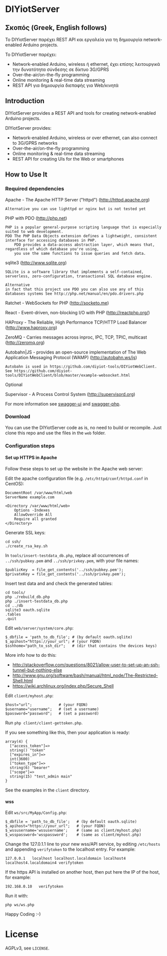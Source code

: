 # DIYiotServer

## Σκοπός (Greek, English follows)

Το DIYiotServer παρέχει REST API και εργαλεία για τη δημιουργία network-enabled Arduino projects.

To DIYiotServer παρέχει:

* Network-enabled Arduino, wireless ή ethernet, έχει επίσης λειτουργικά την δυνατότητα σύνδεσης σε δίκτυο 3G/GPRS
* Over-the-air/on-the-fly programming
* Online monitoring & real-time data streaming
* REST API για δημιουργία διεπαφής για Web/κινητά

## Introduction

DIYiotServer provides a REST API and tools for creating network-enabled Arduino projects.

DIYiotServer provides:


* Network-enabled Arduino, wireless or over ethernet, can also connect to 3G/GPRS networks
* Over-the-air/on-the-fly programming
* Online monitoring & real-time data streaming
* REST API for creating UIs for the Web or smartphones

## How to Use It

### Required dependencies

Apache - The Apache HTTP Server ("httpd") (http://httpd.apache.org) 

	Alternative you can use lighttpd or nginx but is not tested yet

PHP with PDO (http://php.net)

	PHP is a popular general-purpose scripting language that is especially suited to web development.
	PDO The PHP Data Objects extension defines a lightweight, consistent interface for accessing databases in PHP.
	    PDO provides a data-access abstraction layer, which means that, regardless of which database you're using, 
	    you use the same functions to issue queries and fetch data.

sqlite3 (http://www.sqlite.org)

	SQLite is a software library that implements a self-contained, serverless, zero-configuration, transactional SQL database engine.

	Alternative
	in fact that this project use PDO you can also use any of this databases systems See http://php.net/manual/en/pdo.drivers.php

Ratchet - WebSockets for PHP (http://socketo.me)

React - Event-driven, non-blocking I/O with PHP (http://reactphp.org/)

HAProxy - The Reliable, High Performance TCP/HTTP Load Balancer (http://www.haproxy.org)

ZeroMQ - Carries messages across inproc, IPC, TCP, TPIC, multicast (http://zeromq.org)

Autobahn|JS - provides an open-source implementation of The Web Application Messaging Protocol (WAMP) (http://autobahn.ws/js)

	Autobahn is used in https://github.com/diyiot-tools/DIYiotWebClient. 
	See https://github.com/diyiot-tools/DIYiotWebClient/blob/master/example-websocket.html

Optional

Supervisor - A Process Control System (http://supervisord.org)

For more information see [swagger-ui](web/swagger-ui/README.md) and [swagger-php](swagger/swagger-php/readme.md).

### Download

You can use the DIYiotServer code as is, no need to build or recompile.
Just clone this repo and use the files in the `web` folder.

### Configuration steps

#### Set up HTTPS in Apache

Follow these steps to set up the website in the Apache web server:

Edit the apache configuration file (e.g. `/etc/httpd/conf/httpd.conf` in CentOS):

```
DocumentRoot /var/www/html/web
ServerName example.com

<Directory /var/www/html/web>
    Options -Indexes
    AllowOverride All
    Require all granted
</Directory>
```

Generate SSL keys:

```
cd ssh/
./create_rsa_key.sh
```

In `tools/insert-testdata_db.php`, replace all occurrences of `../ssh/pubkey.pem`
and `../ssh/privkey.pem`, with your file names:

```
$publicKey  = file_get_contents('../ssh/pubkey.pem');
$privateKey = file_get_contents('../ssh/privkey.pem');
```

Insert test data and and check the generated tables:

```
cd tools/
php ./rebuild_db.php
php ./insert-testdata_db.php
cd ../db
sqlite3 oauth.sqlite
.tables
.quit
```

Edit `web/server/system/core.php`:

```
$_dbfile = 'path_to_db_file'; # (by default oauth.sqlite)
$_apihost="https://your_url"; # (your FQDN)
$sshhome="path_to_ssh_dir";   # (dir that contains the devices keys)
```

More info how to do this:
* http://stackoverflow.com/questions/8021/allow-user-to-set-up-an-ssh-tunnel-but-nothing-else
* http://www.gnu.org/software/bash/manual/html_node/The-Restricted-Shell.html
* https://wiki.archlinux.org/index.php/Secure_Shell

Edit `client/myhost.php`:

```
$host="url";            # (your FQDN)
$username="username";   # (set a username)
$password="password";   # (set a password)
```

Run `php client/client-gettoken.php`.

If you see something like this, then your application is ready:

```
array(4) {
  ["access_token"]=>
  string() "token"
  ["expires_in"]=>
  int(3600)
  ["token_type"]=>
  string(6) "bearer"
  ["scope"]=>
  string(15) "test_admin main"
}
```

See the examples in the `client` directory.

#### wss

Edit `ws/src/MyApp/Config.php`:

```
$_dbfile = 'path_to_db_file';   # (by default oauth.sqlite)
$_apihost="https://your_url";   # (your FQDN)
$_wssusername='wssusername';    # (same as client/myhost.php)
$_wsspassword='wsspassword';    # (same as client/myhost.php)
```

Change the 127.0.1.1 line to your new wss/API service,
by editing `/etc/hosts` and appending `verifytoken` to the localhost entry.
For example:

    127.0.0.1   localhost localhost.localdomain localhost4 localhost4.localdomain4 verifytoken

If the https API is installed on another host, then put here the IP of the host,
for example:

    192.168.0.10   verifytoken

Run it with:

````
php ws/ws.php
````

Happy Coding :-)

# License

AGPLv3, see `LICENSE`.

